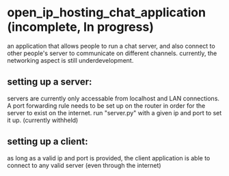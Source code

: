 # open_ip_hosting_chat_application (incomplete, In progress)
an application that allows people to run a chat server, and also connect to other people's server to communicate on different channels.
currently, the networking aspect is still underdevelopment.

## setting up a server:
servers are currently only accessable from localhost and LAN connections. A port forwarding rule needs to be set up on the router in order for the server to exist on the internet. 
run "server.py" with a given ip and port to set it up. (currently withheld)

## setting up a client:
as long as a valid ip and port is provided, the client application is able to connect to any valid server (even through the internet)
